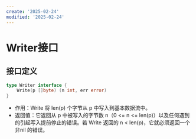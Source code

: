 ```yaml
---
create: '2025-02-24'
modified: '2025-02-24'
---
```


# Writer接口

## 接口定义

```go
type Writer interface {
    Write(p []byte) (n int, err error)
}
```

* 作用：Write 将 len(p) 个字节从 p 中写入到基本数据流中。
* 返回值：它返回从 p 中被写入的字节数 n（0 <= n <= len(p)）以及任何遇到的引起写入提前停止的错误。若 Write 返回的 n < len(p)，它就必须返回一个 非nil 的错误。